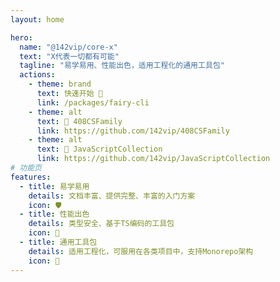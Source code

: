 ```yaml
---
layout: home

hero:
  name: "@142vip/core-x"
  text: "X代表一切都有可能"
  tagline: "易学易用、性能出色，适用工程化的通用工具包"
  actions:
    - theme: brand
      text: 快速开始 🚀
      link: /packages/fairy-cli
    - theme: alt
      text: 🤡 408CSFamily
      link: https://github.com/142vip/408CSFamily
    - theme: alt
      text: 📘 JavaScriptCollection
      link: https://github.com/142vip/JavaScriptCollection
# 功能页
features:
  - title: 易学易用
    details: 文档丰富、提供完整、丰富的入门方案
    icon: 🛡️
  - title: 性能出色
    details: 类型安全、基于TS编码的工具包
    icon: 🚀
  - title: 通用工具包
    details: 适用工程化，可服用在各类项目中，支持Monorepo架构
    icon: 🧰
---
```


<script setup>
import HomePage from '@theme/components/HomePage.vue'
</script>

<HomePage/>
